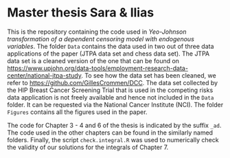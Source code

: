 # Master thesis Sara & Ilias
This is the repository containing the code used in *Yeo-Johnson transformation of a dependent censoring model with endogenous variables*. The folder `Data` contains the data used in two out of three data applications of the paper (JTPA data set and chess data set). The JTPA data set is a cleaned version of the one that can be found on https://www.upjohn.org/data-tools/employment-research-data-center/national-jtpa-study. To see how the data set has been cleaned, we refer to https://github.com/GillesCrommen/DCC. The data set collected by the HIP Breast Cancer Screening Trial that is used in the competing risks data application is not freely available and hence not included in the `Data` folder. It can be requested via the National Cancer Institute (NCI). The folder `Figures` contains all the figures used in the paper.

The code for Chapter 3 - 4 and 6 of the thesis is indicated by the suffix `_ad`. The code used in the other chapters can be found in the similarly named folders. Finally, the script `check.integral.R` was used to numerically check the validity of our solutions for the integrals of Chapter 7.
